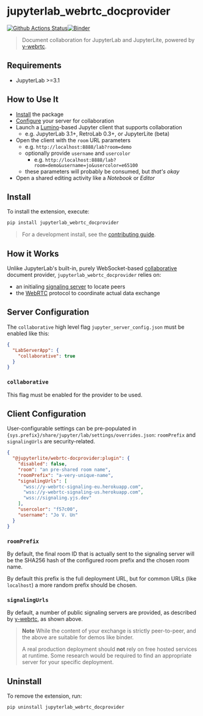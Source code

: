 # jupyterlab_webrtc_docprovider

[![Github Actions Status](https://github.com/jupyterlite/jupyterlab-webrtc-docprovider/workflows/Build/badge.svg)](https://github.com/jupyterlite/jupyterlab-webrtc-docprovider/actions/workflows/build.yml)[![Binder](https://mybinder.org/badge_logo.svg)](https://mybinder.org/v2/gh/jupyterlite/jupyterlab-webrtc-docprovider/main?urlpath=lab)

> Document collaboration for JupyterLab and JupyterLite, powered by [y-webrtc].

## Requirements

- JupyterLab >=3.1

## How to Use It

- [Install](#Install) the package
- [Configure](#Configuration) your server for collaboration
- Launch a [Lumino]-based Jupyter client that supports collaboration
  - e.g. JupyterLab 3.1+, RetroLab 0.3+, or JupyterLite (beta)
- Open the client with the `room` URL parameters
  - e.g. `http://localhost:8888/lab?room=demo`
  - optionally provide `username` and `usercolor`
    - e.g. `http://localhost:8888/lab?room=demo&username=jo&usercolor=e65100`
  - these parameters will probably be consumed, but _that's okay_
- Open a shared editing activity like a _Notebook_ or _Editor_

## Install

To install the extension, execute:

```bash
pip install jupyterlab_webrtc_docprovider
```

> For a development install, see the [contributing guide].

## How it Works

Unlike JupyterLab's built-in, purely WebSocket-based [collaborative] document provider,
`jupyterlab_webrtc_docprovider` relies on:

- an initialing [signaling server] to locate peers
- the [WebRTC] protocol to coordinate actual data exchange

## Server Configuration

The `collaborative` high level flag `jupyter_server_config.json` must be enabled like
this:

```json
{
  "LabServerApp": {
    "collaborative": true
  }
}
```

### `collaborative`

This flag must be enabled for the provider to be used.

## Client Configuration

User-configurable settings can be pre-populated in
`{sys.prefix}/share/jupyter/lab/settings/overrides.json`: `roomPrefix` and
`signalingUrls` are security-related.

```json
{
  "@jupyterlite/webrtc-docprovider:plugin": {
    "disabled": false,
    "room": "an pre-shared room name",
    "roomPrefix": "a-very-unique-name",
    "signalingUrls": [
      "wss://y-webrtc-signaling-eu.herokuapp.com",
      "wss://y-webrtc-signaling-us.herokuapp.com",
      "wss://signaling.yjs.dev"
    ],
    "usercolor": "f57c00",
    "username": "Jo V. Un"
  }
}
```

### `roomPrefix`

By default, the final room ID that is actually sent to the signaling server will be the
SHA256 hash of the configured room prefix and the chosen room name.

By default this prefix is the full deployment URL, but for common URLs (like
`localhost`) a more random prefix should be chosen.

### `signalingUrls`

By default, a number of public signaling servers are provided, as described by
[y-webrtc], as shown above.

> **Note** While the content of your exchange is strictly peer-to-peer, and the above
> are suitable for demos like binder.
>
> A real production deployment should **not** rely on free hosted services at runtime.
> Some research would be required to find an appropriate server for your specific
> deployment.

## Uninstall

To remove the extension, run:

```bash
pip uninstall jupyterlab_webrtc_docprovider
```

[webrtc]:
  https://developer.mozilla.org/en-US/docs/Web/API/WebRTC_API/Signaling_and_video_calling
[signaling server]:
  https://developer.mozilla.org/en-US/docs/Web/API/WebRTC_API/Signaling_and_video_calling#the_signaling_server
[y-webrtc]: https://github.com/yjs/y-webrtc
[collaborative]: https://jupyterlab.readthedocs.io/en/stable/user/rtc.html
[lumino]: https://github.com/jupyterlab/lumino
[contributing guide]:
  https://github.com/jupyterlite/jupyterlab-webrtc-docprovider/blob/main/CONTRIBUTING.md
